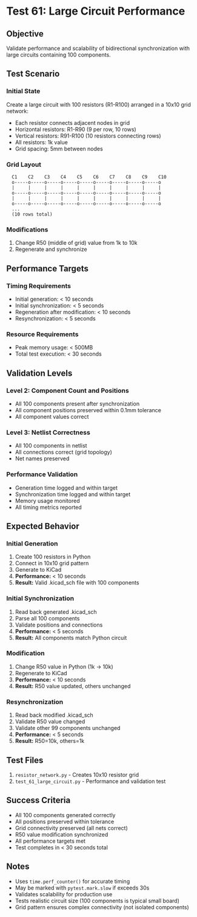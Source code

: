 # Test 61: Large Circuit Performance

## Objective
Validate performance and scalability of bidirectional synchronization with large circuits containing 100 components.

## Test Scenario

### Initial State
Create a large circuit with 100 resistors (R1-R100) arranged in a 10x10 grid network:
- Each resistor connects adjacent nodes in grid
- Horizontal resistors: R1-R90 (9 per row, 10 rows)
- Vertical resistors: R91-R100 (10 resistors connecting rows)
- All resistors: 1k value
- Grid spacing: 5mm between nodes

### Grid Layout
```
  C1    C2    C3    C4    C5    C6    C7    C8    C9    C10
  o-----o-----o-----o-----o-----o-----o-----o-----o-----o
  |     |     |     |     |     |     |     |     |     |
  o-----o-----o-----o-----o-----o-----o-----o-----o-----o
  |     |     |     |     |     |     |     |     |     |
  o-----o-----o-----o-----o-----o-----o-----o-----o-----o
  ...
  (10 rows total)
```

### Modifications
1. Change R50 (middle of grid) value from 1k to 10k
2. Regenerate and synchronize

## Performance Targets

### Timing Requirements
- Initial generation: < 10 seconds
- Initial synchronization: < 5 seconds
- Regeneration after modification: < 10 seconds
- Resynchronization: < 5 seconds

### Resource Requirements
- Peak memory usage: < 500MB
- Total test execution: < 30 seconds

## Validation Levels

### Level 2: Component Count and Positions
- All 100 components present after synchronization
- All component positions preserved within 0.1mm tolerance
- All component values correct

### Level 3: Netlist Correctness
- All 100 components in netlist
- All connections correct (grid topology)
- Net names preserved

### Performance Validation
- Generation time logged and within target
- Synchronization time logged and within target
- Memory usage monitored
- All timing metrics reported

## Expected Behavior

### Initial Generation
1. Create 100 resistors in Python
2. Connect in 10x10 grid pattern
3. Generate to KiCad
4. **Performance:** < 10 seconds
5. **Result:** Valid .kicad_sch file with 100 components

### Initial Synchronization
1. Read back generated .kicad_sch
2. Parse all 100 components
3. Validate positions and connections
4. **Performance:** < 5 seconds
5. **Result:** All components match Python circuit

### Modification
1. Change R50 value in Python (1k → 10k)
2. Regenerate to KiCad
3. **Performance:** < 10 seconds
4. **Result:** R50 value updated, others unchanged

### Resynchronization
1. Read back modified .kicad_sch
2. Validate R50 value changed
3. Validate other 99 components unchanged
4. **Performance:** < 5 seconds
5. **Result:** R50=10k, others=1k

## Test Files

1. `resistor_network.py` - Creates 10x10 resistor grid
2. `test_61_large_circuit.py` - Performance and validation test

## Success Criteria

- All 100 components generated correctly
- All positions preserved within tolerance
- Grid connectivity preserved (all nets correct)
- R50 value modification synchronized
- All performance targets met
- Test completes in < 30 seconds total

## Notes

- Uses `time.perf_counter()` for accurate timing
- May be marked with `pytest.mark.slow` if exceeds 30s
- Validates scalability for production use
- Tests realistic circuit size (100 components is typical small board)
- Grid pattern ensures complex connectivity (not isolated components)
